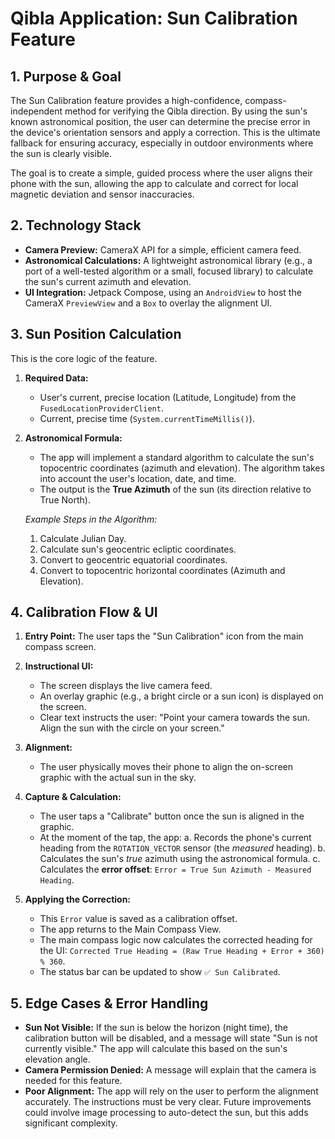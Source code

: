 # Qibla Application: Sun Calibration Feature

## 1. Purpose & Goal

The Sun Calibration feature provides a high-confidence, compass-independent method for verifying the Qibla direction. By using the sun's known astronomical position, the user can determine the precise error in the device's orientation sensors and apply a correction. This is the ultimate fallback for ensuring accuracy, especially in outdoor environments where the sun is clearly visible.

The goal is to create a simple, guided process where the user aligns their phone with the sun, allowing the app to calculate and correct for local magnetic deviation and sensor inaccuracies.

## 2. Technology Stack

*   **Camera Preview:** CameraX API for a simple, efficient camera feed.
*   **Astronomical Calculations:** A lightweight astronomical library (e.g., a port of a well-tested algorithm or a small, focused library) to calculate the sun's current azimuth and elevation.
*   **UI Integration:** Jetpack Compose, using an `AndroidView` to host the CameraX `PreviewView` and a `Box` to overlay the alignment UI.

## 3. Sun Position Calculation

This is the core logic of the feature.

1.  **Required Data:**
    *   User's current, precise location (Latitude, Longitude) from the `FusedLocationProviderClient`.
    *   Current, precise time (`System.currentTimeMillis()`).

2.  **Astronomical Formula:**
    *   The app will implement a standard algorithm to calculate the sun's topocentric coordinates (azimuth and elevation). The algorithm takes into account the user's location, date, and time.
    *   The output is the **True Azimuth** of the sun (its direction relative to True North).

    *Example Steps in the Algorithm:*
    1.  Calculate Julian Day.
    2.  Calculate sun's geocentric ecliptic coordinates.
    3.  Convert to geocentric equatorial coordinates.
    4.  Convert to topocentric horizontal coordinates (Azimuth and Elevation).

## 4. Calibration Flow & UI

1.  **Entry Point:** The user taps the "Sun Calibration" icon from the main compass screen.

2.  **Instructional UI:**
    *   The screen displays the live camera feed.
    *   An overlay graphic (e.g., a bright circle or a sun icon) is displayed on the screen.
    *   Clear text instructs the user: "Point your camera towards the sun. Align the sun with the circle on your screen."

3.  **Alignment:**
    *   The user physically moves their phone to align the on-screen graphic with the actual sun in the sky.

4.  **Capture & Calculation:**
    *   The user taps a "Calibrate" button once the sun is aligned in the graphic.
    *   At the moment of the tap, the app:
        a.  Records the phone's current heading from the `ROTATION_VECTOR` sensor (the *measured* heading).
        b.  Calculates the sun's *true* azimuth using the astronomical formula.
        c.  Calculates the **error offset**: `Error = True Sun Azimuth - Measured Heading`.

5.  **Applying the Correction:**
    *   This `Error` value is saved as a calibration offset.
    *   The app returns to the Main Compass View.
    *   The main compass logic now calculates the corrected heading for the UI: `Corrected True Heading = (Raw True Heading + Error + 360) % 360`.
    *   The status bar can be updated to show `✅ Sun Calibrated`.

## 5. Edge Cases & Error Handling

*   **Sun Not Visible:** If the sun is below the horizon (night time), the calibration button will be disabled, and a message will state "Sun is not currently visible." The app will calculate this based on the sun's elevation angle.
*   **Camera Permission Denied:** A message will explain that the camera is needed for this feature.
*   **Poor Alignment:** The app will rely on the user to perform the alignment accurately. The instructions must be very clear. Future improvements could involve image processing to auto-detect the sun, but this adds significant complexity.